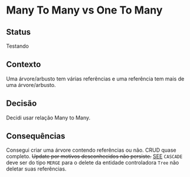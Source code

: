 # Many To Many vs One To Many

## Status

Testando

## Contexto

Uma árvore/arbusto tem várias referências e uma referência tem mais de uma árvore/arbusto.

## Decisão

Decidi usar relação Many to Many.

## Consequências

Consegui criar uma árvore contendo referências ou não.
CRUD quase completo. ~~Update por motivos desconhecidos não persiste.~~ [SEE](../../docs/dev-issues/README.md)
`CASCADE` deve ser do tipo `MERGE` para o delete da entidade controladora `Tree` não deletar suas referências.